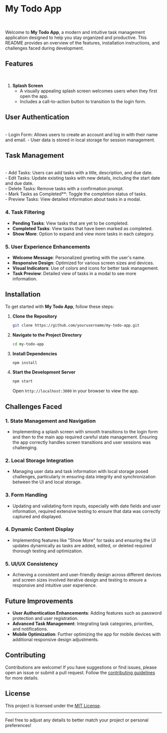 <h1>My Todo App</h1><br/>

Welcome to **My Todo App**, a modern and intuitive task management application designed to help you stay organized and productive. This README provides an overview of the features, installation instructions, and challenges faced during development.

<h2>Features</h2><br/>

1. **Splash Screen**
   - A visually appealing splash screen welcomes users when they first open the app.
   - Includes a call-to-action button to transition to the login form.

<h2>User Authentication</h2><br/>
   - Login Form: Allows users to create an account and log in with their name and email.
   - User data is stored in local storage for session management.

<h2>Task Management</h2><br/>
   - Add Tasks: Users can add tasks with a title, description, and due date.<br/>
   - Edit Tasks: Update existing tasks with new details, including the start date and due date.<br/>
   - Delete Tasks: Remove tasks with a confirmation prompt.<br/>
   - Mark Tasks as Completed**: Toggle the completion status of tasks.<br/>
   - Preview Tasks: View detailed information about tasks in a modal.

### 4. **Task Filtering**
   - **Pending Tasks**: View tasks that are yet to be completed.
   - **Completed Tasks**: View tasks that have been marked as completed.
   - **Show More**: Option to expand and view more tasks in each category.

### 5. **User Experience Enhancements**
   - **Welcome Message**: Personalized greeting with the user's name.
   - **Responsive Design**: Optimized for various screen sizes and devices.
   - **Visual Indicators**: Use of colors and icons for better task management.
   - **Task Preview**: Detailed view of tasks in a modal to see more information.

## Installation

To get started with **My Todo App**, follow these steps:

1. **Clone the Repository**
   ```bash
   git clone https://github.com/yourusername/my-todo-app.git
   ```

2. **Navigate to the Project Directory**
   ```bash
   cd my-todo-app
   ```

3. **Install Dependencies**
   ```bash
   npm install
   ```

4. **Start the Development Server**
   ```bash
   npm start
   ```

   Open `http://localhost:3000` in your browser to view the app.


## Challenges Faced

### 1. **State Management and Navigation**
   - Implementing a splash screen with smooth transitions to the login form and then to the main app required careful state management. Ensuring the app correctly handles screen transitions and user sessions was challenging.

### 2. **Local Storage Integration**
   - Managing user data and task information with local storage posed challenges, particularly in ensuring data integrity and synchronization between the UI and local storage.

### 3. **Form Handling**
   - Updating and validating form inputs, especially with date fields and user information, required extensive testing to ensure that data was correctly captured and displayed.

### 4. **Dynamic Content Display**
   - Implementing features like "Show More" for tasks and ensuring the UI updates dynamically as tasks are added, edited, or deleted required thorough testing and optimization.

### 5. **UI/UX Consistency**
   - Achieving a consistent and user-friendly design across different devices and screen sizes involved iterative design and testing to ensure a responsive and intuitive user experience.

## Future Improvements

- **User Authentication Enhancements**: Adding features such as password protection and user registration.
- **Advanced Task Management**: Integrating task categories, priorities, and notifications.
- **Mobile Optimization**: Further optimizing the app for mobile devices with additional responsive design adjustments.

## Contributing

Contributions are welcome! If you have suggestions or find issues, please open an issue or submit a pull request. Follow the [contributing guidelines](CONTRIBUTING.md) for more details.

## License

This project is licensed under the [MIT License](LICENSE).

---

Feel free to adjust any details to better match your project or personal preferences!
